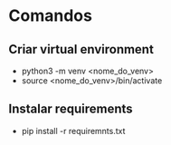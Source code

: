 # Comandos

## Criar virtual environment

- python3 -m venv <nome_do_venv>
- source <nome_do_venv>/bin/activate

## Instalar requirements

- pip install -r requiremnts.txt
